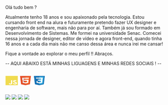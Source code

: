 Olá tudo bem ?

Atualmente tenho 18 anos e sou apaixonado pela tecnologia. 
Estou cursando front end na alura e futuramente pretendo fazer UX designer e engenharia de software, mais não para por aí. Também já sou formado em Desenvolvimento de Sistemas. Me formei na universidade Senac.
Comecei nessa jornada de designer, editor de vídeo e agora front-end, quando tinha 16 anos e a cada dia mais não me canso dessa área e nunca irei me cansar! 

Fique a vontade ao explorar o meu perfil !! Abraços.

-- AQUI ABAIXO ESTÁ MINHAS LIGUAGENS E MINHAS REDES SOCIAIS ! --

<div style="display: inline_block"><br>
  <img align="center" alt="My-Js" height="30" width="40" src="https://raw.githubusercontent.com/devicons/devicon/master/icons/javascript/javascript-plain.svg">
  <img align="center" alt="My-HTML" height="30" width="40" src="https://raw.githubusercontent.com/devicons/devicon/master/icons/html5/html5-original.svg">
  <img align="center" alt="My-CSS" height="30" width="40" src="https://raw.githubusercontent.com/devicons/devicon/master/icons/css3/css3-original.svg">
 
</div>
  
  ##
 
<div> 
 
  
  <a href = "mailto:rafaael.nascimento06@gmail.com"><img src="https://img.shields.io/badge/-Gmail-%23333?style=for-the-badge&logo=gmail&logoColor=white" target="_blank"></a>
  <a href="https://www.linkedin.com/in/rafael-nascimento-599817231" target="_blank"><img src="https://img.shields.io/badge/-LinkedIn-%230077B5?style=for-the-badge&logo=linkedin&logoColor=white" target="_blank"></a> 
  <a href="https://www.behance.net/rafaelnascime102" target="_blank"><img src="https://img.shields.io/badge/-Behance-blue?style=for-the-badge&logo=behance&logoColor=white" target="_blank"></a> 
  <a href="https://beacons.ai/rafaelnasciimento" target="_blank"><img src="https://cdn.beacons.ai/user_content/AHnOl9MMnuMm1Z7JLxNaIU5g9qU2/referenced_images/c5ffa90f-8b4b-4581-b76c-2559beca3120__link-in-bio__image-block__home__961b8d3e-f99e-4aee-bab6-4b3680bb30a6__52b90c7e-502c-4360-a105-8193e98a48b0.jpg?t=1698951864041" target="_blank" width="89px"></a> 
</div>
